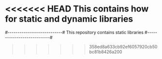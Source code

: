 <<<<<<< HEAD
This contains how for static and dynamic libraries
=======
#----------------------------#
This repository contains static libraries
#----------------------------#
>>>>>>> 358ed8a633cb92ef6057920cb50bc81b8426a200

